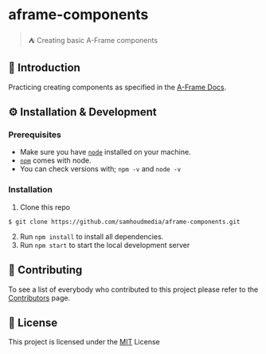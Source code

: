 # aframe-components
> ⛺️ Creating basic A-Frame components

## 📖 Introduction
Practicing creating components as specified in the [A-Frame Docs](https://aframe.io/docs/0.8.0/introduction/writing-a-component.html).

## ⚙ Installation & Development

### Prerequisites
* Make sure you have [`node`](https://nodejs.org/en/) installed on your machine.
* [`npm`](https://www.npmjs.com/) comes with node.
* You can check versions with; `npm -v` and `node -v`

### Installation
1. Clone this repo
```
$ git clone https://github.com/samhoudmedia/aframe-components.git
```

2. Run `npm install` to install all dependencies.
3. Run `npm start` to start the local development server

## 📄 Contributing
To see a list of everybody who contributed to this project please refer to the [Contributors](https://github.com/samhoudmedia/aframe-boilerplate/graphs/contributors) page.

## 📃 License
This project is licensed under the [MIT](LICENSE) License